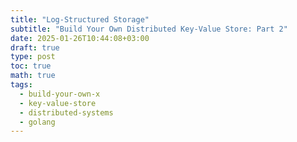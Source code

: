 ```yaml
---
title: "Log-Structured Storage"
subtitle: "Build Your Own Distributed Key-Value Store: Part 2"
date: 2025-01-26T10:44:08+03:00
draft: true
type: post
toc: true
math: true
tags:
  - build-your-own-x
  - key-value-store
  - distributed-systems
  - golang
---
```


